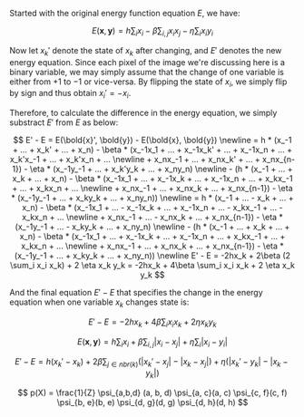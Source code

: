 Started with the original energy function equation $E$, we have: 

$$ E(\mathbf{x}, \mathbf{y}) = h \sum_i x_i - \beta \sum_{i,j} x_i x_j - \eta \sum_i x_i y_i $$

  Now let $x_k'$ denote the state of $x_k$ after changing, and $E'$ denotes the new energy equation.
  Since each pixel of the image we're discussing here is a binary variable, we may simply assume that the change of one variable is either from $+1$ to $-1$ or vice-versa. By flipping the state of $x_i$, we simply flip by sign and thus obtain $x_i' = -x_i$.

  Therefore, to calculate the difference in the energy equation, we simply substract $E'$ from $E$ as below:

  $$
  E' - E =    E(\bold{x}', \bold{y}) -   E(\bold{x}, \bold{y})  
  \newline =  h * (x_-1 + ... + x_k' + ... + x_n) - \beta * (x_-1x_1 + ... + x_-1x_k' + ... + x_-1x_n + ... + x_k'x_-1 + ... + x_k'x_n + ... 
  \newline + x_nx_-1 + ... + x_nx_k' + ... + x_nx_{n-1}) - \eta * (x_-1y_-1 + ... + x_k'y_k + ... + x_ny_n)
  \newline - (h * (x_-1 + ... + x_k + ... + x_n) - \beta * (x_-1x_1 + ... + x_-1x_k + ... + x_-1x_n + ... + x_kx_-1 + ... + x_kx_n + ... 
  \newline + x_nx_-1 + ... + x_nx_k + ... + x_nx_{n-1}) - \eta * (x_-1y_-1 + ... + x_ky_k + ... + x_ny_n))
  \newline = h * (x_-1 + ... - x_k + ... + x_n) - \beta * (x_-1x_1 + ... - x_-1x_k + ... + x_-1x_n + ... - x_kx_-1 + ... - x_kx_n + ... 
  \newline + x_nx_-1 + ... - x_nx_k + ... + x_nx_{n-1}) - \eta * (x_-1y_-1 + ... - x_ky_k + ... + x_ny_n)
  \newline - (h * (x_-1 + ... + x_k + ... + x_n) - \beta * (x_-1x_1 + ... + x_-1x_k + ... + x_-1x_n + ... + x_kx_-1 + ... + x_kx_n + ... 
  \newline + x_nx_-1 + ... + x_nx_k + ... + x_nx_{n-1}) - \eta * (x_-1y_-1 + ... + x_ky_k + ... + x_ny_n))
  \newline E' - E = -2hx_k + 2\beta (2 \sum_i x_i x_k) + 2 \eta x_k y_k = -2hx_k + 4\beta \sum_i x_i x_k + 2 \eta x_k y_k
  $$

And the final equation $E' - E$ that specifies the change in the energy equation when one variable $x_k$ changes state is:

$$ E' - E = -2hx_k + 4\beta \sum_i x_i x_k + 2 \eta x_k y_k $$

$$ 
 E(\mathbf{x}, \mathbf{y}) = h \sum_i x_i + \beta \sum_{i, j} |x_i - x_j| + \eta \sum_i |x_i - y_i|
$$

$$
E' - E = h(x_k' - x_k) + 2 \beta \sum_{j \in nbr(k)} (|x_k' - x_j| - |x_k - x_j|) + \eta (|x_k' - y_k| - |x_k - y_k|)
$$

$$
p(X) = \frac{1}{Z} \psi_{a,b,d} (a, b, d) \psi_{a, c}(a, c) \psi_{c, f}(c, f) \psi_{b, e}(b, e) \psi_{d, g}(d, g) \psi_{d, h}(d, h)
$$